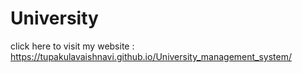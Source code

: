 # University


click here to visit my website : https://tupakulavaishnavi.github.io/University_management_system/
